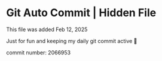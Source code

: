 # Git Auto Commit | Hidden File

This file was added Feb 12, 2025

Just for fun and keeping my daily git commit active 🤪

commit number: 2066953
